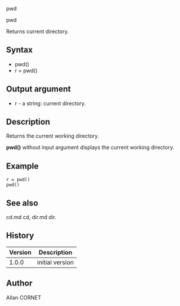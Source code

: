 



pwd


pwd

Returns current directory.

## Syntax

- pwd()
- r = pwd()

## Output argument

 - r - a string: current directory.

## Description


  <p>Returns the current working directory.</p>
  <p><b>pwd()</b> without input argument displays the current working directory.</p>
  <p/>


## Example

```Nelson
r = pwd()
pwd()
```

## See also

cd.md cd, dir.md dir.
## History

|Version|Description|
|------|------|
|1.0.0|initial version|


## Author

Allan CORNET



